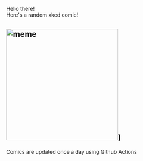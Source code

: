 Hello there! <br>Here's a random xkcd comic!<br>
## <img src="https://imgs.xkcd.com/comics/alice_and_bob.png" alt="meme" width="300"/>)<br>
Comics are updated once a day using Github Actions